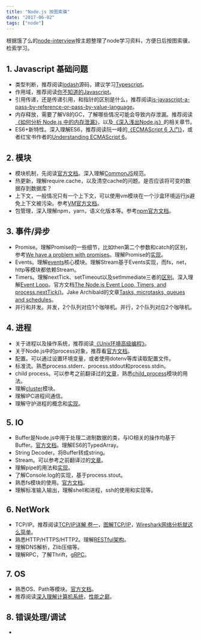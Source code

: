 ```yaml
---
title: "Node.js 按图索骥"
date: "2017-06-02"
tags: ["node"]
---
```


根据饿了么的[node-interview](https://github.com/ElemeFE/node-interview/blob/master/sections/zh-cn/README.md)按主题整理了node学习资料，方便日后按图索骥，检索学习。

## 1. Javascript 基础问题
- 类型判断，推荐阅读[lodash](https://lodash.com/)源码，建议学习[Typescript](http://www.typescriptlang.org/)。
- 作用域，推荐阅读[你不知道的Javascript](https://book.douban.com/subject/26351021/)。
- 引用传递，还是传递引用，和指针的区别是什么，推荐阅读[is-javascript-a-pass-by-reference-or-pass-by-value-language](https://stackoverflow.com/questions/518000/is-javascript-a-pass-by-reference-or-pass-by-value-language)。
- 内存释放，需要了解V8的GC，了解哪些情况可能会导致内存泄漏。推荐阅读[《如何分析 Node.js 中的内存泄漏》](https://zhuanlan.zhihu.com/p/25736931)，以及[《深入浅出Node.js》](https://book.douban.com/subject/25768396/)的相关章节。
- ES6+新特性。深入理解ES6，推荐阅读阮一峰的[《ECMAScript 6 入门》](http://es6.ruanyifeng.com/)，或者红宝书作者的[Understanding ECMAScript 6](https://leanpub.com/understandinges6/read#leanpub-auto-introduction)。

## 2. 模块
- 模块机制，先阅读[官方文档](https://nodejs.org/docs/latest-v8.x/api/modules.html)。深入理解[CommonJS](http://javascript.ruanyifeng.com/nodejs/module.html)规范。
- 热更新，理解require.cache，以及清空cache的问题。是否应该将可变的数据存到数据库？
- 上下文，一般情况只有一个上下文，可以使用vm模块在一个沙盒环境运行js避免上下文被污染。参考[VM官方文档](https://nodejs.org/docs/latest-v8.x/api/vm.html)。
- 包管理，深入理解npm，yarn，语义化版本等。参考[npm官方文档](https://docs.npmjs.com/)。

## 3. 事件/异步
- Promise。理解Promise的一些细节，比如then第二个参数和catch的区别，参考[We have a problem with promises](https://pouchdb.com/2015/05/18/we-have-a-problem-with-promises.html)。理解Promise的[实现](https://juejin.im/post/5b83cb5ae51d4538cc3ec354)。
- Events。理解[events](https://nodejs.org/dist/latest-v10.x/docs/api/events.html)核心模块。理解Stream基于Events实现，而fs，net，http等模块都依赖Stream。
- Timers。理解nextTick、setTimeout以及setImmediate三者的[区别](https://cnodejs.org/topic/5556efce7cabb7b45ee6bcac)。深入理解[Event Loop](https://blog.sessionstack.com/how-javascript-works-event-loop-and-the-rise-of-async-programming-5-ways-to-better-coding-with-2f077c4438b5)。官方文档[The Node.js Event Loop, Timers, and process.nextTick()](https://nodejs.org/en/docs/guides/event-loop-timers-and-nexttick/)。Jake Archibald的文章[Tasks, microtasks, queues and schedules](https://jakearchibald.com/2015/tasks-microtasks-queues-and-schedules/)。
- 并行和并发。并发，2个队列对应1个咖啡机。并行，2个队列对应2个咖啡机。

## 4. 进程
- 关于进程以及操作系统，推荐阅读[《Unix环境高级编程》](https://book.douban.com/subject/1788421/)。
- 关于Node.js中的process对象，推荐看[官方文档](https://nodejs.org/dist/latest-v10.x/docs/api/process.html)。
- 配置。可以通过设置环境变量，或者使用dotenv等库读取配置文件。
- 标准流。熟悉process.stderr、process.stdout和process.stdin。
- child process。可以参考之前翻译过的[文章](https://medium.freecodecamp.org/node-js-child-processes-everything-you-need-to-know-e69498fe970a)，熟悉[child_process](https://nodejs.org/dist/latest-v10.x/docs/api/child_process.html)模块的用法。
- 理解[cluster](https://nodejs.org/dist/latest-v10.x/docs/api/cluster.html)模块。
- 理解IPC进程间通信。
- 理解守护进程的概念和[实现](https://cnodejs.org/topic/57adfadf476898b472247eac)。

## 5. IO
- Buffer是Node.js中用于处理二进制数据的类，与IO相关的操作均基于Buffer。[官方文档](https://nodejs.org/dist/latest-v10.x/docs/api/buffer.html)。理解ES6的TypedArray。
- String Decoder。将Buffer转成string。
- Stream。可以参考之前翻译过的[文章](https://medium.freecodecamp.org/node-js-streams-everything-you-need-to-know-c9141306be93)。
- 理解pipe的用法和[实现](https://cnodejs.org/topic/56ba030271204e03637a3870)。
- 了解Console.log的实现，基于process.stout。
- 熟悉fs模块的使用。[官方文档](https://nodejs.org/dist/latest-v11.x/docs/api/fs.html)。
- 理解标准输入输出，理解shell和进程，ssh的使用和实现等。

## 6. NetWork
- TCP/IP。推荐阅读[TCP/IP详解 卷一](https://www.amazon.cn/TCP-IP%E8%AF%A6%E8%A7%A3%E5%8D%B71-%E5%8D%8F%E8%AE%AE-W-Richard-Stevens/dp/B00116OTVS/)，[图解TCP/IP](https://book.douban.com/subject/24737674/)，[Wireshark网络分析就这么简单](https://book.douban.com/subject/26268767/)。
- 熟悉HTTP/HTTPS/HTTP2。理解[RESTful架构](https://www.restapitutorial.com/)。
- 理解DNS解析，Zlib压缩等。
- 理解RPC，了解Thrift，[gRPC](https://grpc.io/docs/quickstart/node.html)。

## 7. OS
- 熟悉OS、Path等模块。[官方文档](https://nodejs.org/dist/latest-v10.x/docs/api/os.html)。
- 推荐阅读[深入理解计算机系统](https://nodejs.org/dist/latest-v10.x/docs/api/os.html)，[性能之巅](https://book.douban.com/subject/26586598/)。

## 8. 错误处理/调试
- 